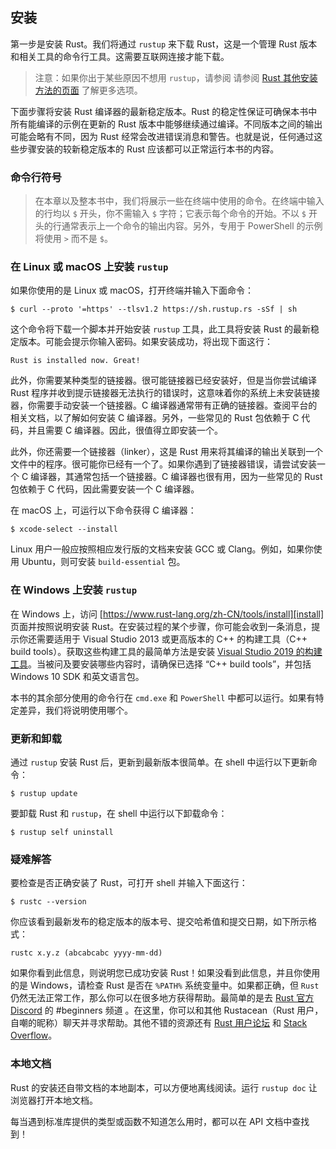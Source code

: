 ## 安装

第一步是安装 Rust。我们将通过 `rustup` 来下载 Rust，这是一个管理 Rust 版本和相关工具的命令行工具。这需要互联网连接才能下载。

> 注意：如果你出于某些原因不想用 `rustup`，请参阅 请参阅 [Rust 其他安装方法的页面][otherinstall] 了解更多选项。

[otherinstall]: https://forge.rust-lang.org/infra/other-installation-methods.html

下面步骤将安装 Rust 编译器的最新稳定版本。Rust 的稳定性保证可确保本书中所有能编译的示例在更新的 Rust 版本中能够继续通过编译。不同版本之间的输出可能会略有不同，因为 Rust 经常会改进错误消息和警告。也就是说，任何通过这些步骤安装的较新稳定版本的 Rust 应该都可以正常运行本书的内容。

### 命令行符号

> 在本章以及整本书中，我们将展示一些在终端中使用的命令。在终端中输入的行均以 `$` 开头，你不需输入 `$` 字符；它表示每个命令的开始。不以 `$` 开头的行通常表示上一个命令的输出内容。另外，专用于 PowerShell 的示例将使用 `>` 而不是 `$`。

### 在 Linux 或 macOS 上安装 `rustup`

如果你使用的是 Linux 或 macOS，打开终端并输入下面命令：

```console
$ curl --proto '=https' --tlsv1.2 https://sh.rustup.rs -sSf | sh
```

这个命令将下载一个脚本并开始安装 `rustup` 工具，此工具将安装 Rust 的最新稳定版本。可能会提示你输入密码。如果安装成功，将出现下面这行：

```text
Rust is installed now. Great!
```

此外，你需要某种类型的链接器。很可能链接器已经安装好，但是当你尝试编译 Rust 程序并收到提示链接器无法执行的错误时，这意味着你的系统上未安装链接器，你需要手动安装一个链接器。C 编译器通常带有正确的链接器。查阅平台的相关文档，以了解如何安装 C 编译器。另外，一些常见的 Rust 包依赖于 C 代码，并且需要 C 编译器。因此，很值得立即安装一个。

此外，你还需要一个链接器（linker），这是 Rust 用来将其编译的输出关联到一个文件中的程序。很可能你已经有一个了。如果你遇到了链接器错误，请尝试安装一个 C 编译器，其通常包括一个链接器。C 编译器也很有用，因为一些常见的 Rust 包依赖于 C 代码，因此需要安装一个 C 编译器。

在 macOS 上，可运行以下命令获得 C 编译器：

```console
$ xcode-select --install
```

Linux 用户一般应按照相应发行版的文档来安装 GCC 或 Clang。例如，如果你使用 Ubuntu，则可安装 `build-essential` 包。

### 在 Windows 上安装 `rustup`

在 Windows 上，访问 [https://www.rust-lang.org/zh-CN/tools/install][install] 页面并按照说明安装 Rust。在安装过程的某个步骤，你可能会收到一条消息，提示你还需要适用于 Visual Studio 2013 或更高版本的 C++ 的构建工具（C++ build tools）。获取这些构建工具的最简单方法是安装 [Visual Studio 2019 的构建工具][visualstudio]。当被问及要安装哪些内容时，请确保已选择 “C++ build tools”，并包括 Windows 10 SDK 和英文语言包。

[install]: https://www.rust-lang.org/zh-CN/tools/install
[visualstudio]: https://visualstudio.microsoft.com/visual-cpp-build-tools/

本书的其余部分使用的命令行在 `cmd.exe` 和 `PowerShell` 中都可以运行。如果有特定差异，我们将说明使用哪个。

### 更新和卸载

通过 `rustup` 安装 Rust 后，更新到最新版本很简单。在 shell 中运行以下更新命令：

```console
$ rustup update
```

要卸载 Rust 和 `rustup`，在 shell 中运行以下卸载命令：

```console
$ rustup self uninstall
```

### 疑难解答

要检查是否正确安装了 Rust，可打开 shell 并输入下面这行：

```console
$ rustc --version
```

你应该看到最新发布的稳定版本的版本号、提交哈希值和提交日期，如下所示格式：

```text
rustc x.y.z (abcabcabc yyyy-mm-dd)
```

如果你看到此信息，则说明您已成功安装 Rust！如果没看到此信息，并且你使用的是 Windows，请检查 Rust 是否在 `%PATH%` 系统变量中。如果都正确，但 `Rust` 仍然无法正常工作，那么你可以在很多地方获得帮助。最简单的是去 [Rust 官方 Discord][discord] 的 #beginners 频道 。在这里，你可以和其他 Rustacean（Rust 用户，自嘲的昵称）聊天并寻求帮助。其他不错的资源还有 [Rust 用户论坛][users] 和 [Stack Overflow][stackoverflow]。

[discord]: https://discord.gg/rust-lang
[users]: https://users.rust-lang.org/
[stackoverflow]: https://stackoverflow.com/questions/tagged/rust

### 本地文档

Rust 的安装还自带文档的本地副本，可以方便地离线阅读。运行 `rustup doc` 让浏览器打开本地文档。

每当遇到标准库提供的类型或函数不知道怎么用时，都可以在 API 文档中查找到！
